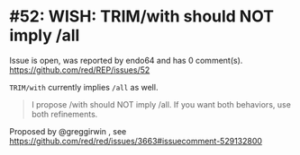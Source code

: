 
#52: WISH: TRIM/with should NOT imply /all
================================================================================
Issue is open, was reported by endo64 and has 0 comment(s).
<https://github.com/red/REP/issues/52>

`TRIM/with` currently implies `/all` as well.

> I propose /with should NOT imply /all. If you want both behaviors, use both refinements.

Proposed by @greggirwin , see https://github.com/red/red/issues/3663#issuecomment-529132800



